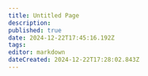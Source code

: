 ```yaml
---
title: Untitled Page
description: 
published: true
date: 2024-12-22T17:45:16.192Z
tags: 
editor: markdown
dateCreated: 2024-12-22T17:28:02.843Z
---
```


<midi-player
  src="/midi/asshole.mid"
  sound-font visualizer="#myVisualizer">
</midi-player>
<midi-visualizer type="piano-roll" id="myVisualizer"></midi-visualizer>
<script src="https://cdn.jsdelivr.net/combine/npm/tone@14.7.58,npm/@magenta/music@1.23.1/es6/core.js,npm/focus-visible@5,npm/html-midi-player@1.4.0"></script>